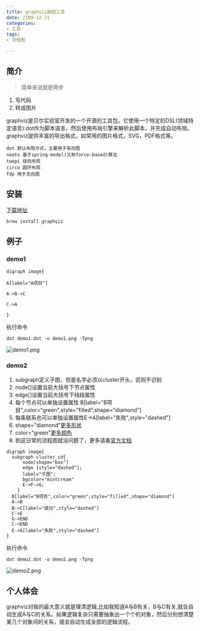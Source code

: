 ```yaml
---
title: graphviz画图工具
date: 2109-12-31
categories:
- 工具
tags:
- 流程图

---
```


## 简介

> 简单来说就是两步
 1. 写代码
 2. 转成图片
 
<!--more-->

graphviz是贝尔实验室开发的一个开源的工具包，它使用一个特定的DSL(领域特定语言):dot作为脚本语言，然后使用布局引擎来解析此脚本，并完成自动布局。graphviz提供丰富的导出格式，如常用的图片格式，SVG，PDF格式等。

```
dot 默认布局方式，主要用于有向图
neato 基于spring-model(又称force-based)算法
twopi 径向布局
circo 圆环布局
fdp 用于无向图
```





## 安装

[下载地址](http://www.graphviz.org/download/)

```
brew install graphviz

```

## 例子

### demo1
```
digraph image{

A[label="A项目"]

A->B->C

C->A

}

```
执行命令
```
dot demo1.dot -o demo1.png -Tpng
```
![demo1.png](https://jecy.xyz/web/images/demo1.png)

### demo2

1. subgraph定义子图，但是名字必须以cluster开头，否则不识别
2. node[]设置当前大括号下节点属性
3. edge[]设置当前大括号下线段属性
4. 每个节点可以单独设置属性   B[label="B项目",color="green",style="filled",shape="diamond"]
5. 每条联系也可以单独设置属性E->A[label="失败",style="dashed"]
6. shape="diamond"[更多形状](https://graphviz.gitlab.io/_pages/doc/info/shapes.html)
7. color="green"[更多颜色](https://graphviz.gitlab.io/_pages/doc/info/colors.html)
8. 到这日常的流程图就没问题了，更多请看[官方文档](http://www.graphviz.org/documentation/)
```
digraph image{
  subgraph cluster_cd{
      node[shape="box"]
      edge [style="dashed"];
      label="子图";
      bgcolor="mintcream"
      E->F->G;
    }
  B[label="B项目",color="green",style="filled",shape="diamond"]
  A->B
  B->C[label="成功",style="dashed"]
  C->E
  G->END
  C->END
  E->A[label="失败",style="dashed"]
}

```
执行命令
```
dot demo2.dot -o demo2.png -Tpng
```
![demo2.png](https://jecy.xyz/web/images/demo2.png)


## 个人体会

graphviz对我的最大意义就是理清逻辑,比如我知道A与B有关，B与C有关,就会自动生成A与C的关系。如果逻辑复杂只需要抽象出一个个的对象，然后分别想清楚某几个对象间的关系，就会自动生成全部的逻辑流程。